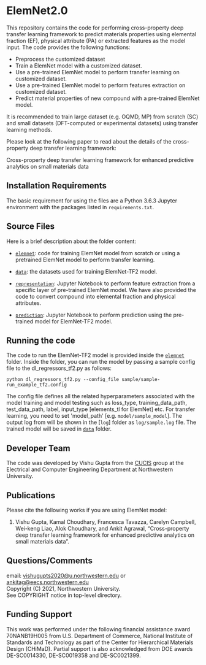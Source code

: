 # ElemNet2.0

This repository contains the code for performing cross-property deep transfer learning framework to predict materials properties using elemental fraction (EF), physical attribute (PA) or extracted features as the model input. The code provides the following functions:

* Preprocess the customized dataset 
* Train a ElemNet model with a customized dataset.
* Use a pre-trained ElemNet model to perform transfer learning on customized dataset.
* Use a pre-trained ElemNet model to perform features extraction on customized dataset.
* Predict material properties of new compound with a pre-trained ElemNet model.

It is recommended to train large dataset (e.g. OQMD, MP) from scratch (SC) and small datasets (DFT-computed or experimental datasets) using transfer learning methods.

Please look at the following paper to read about the details of the cross-property deep transfer learning framework:

Cross-property deep transfer learning framework for enhanced predictive analytics on small materials data


## Installation Requirements

The basic requirement for using the files are a Python 3.6.3 Jupyter environment with the packages listed in `requirements.txt`.

## Source Files
  
Here is a brief description about the folder content:

* [`elemnet`](./elemnet): code for training ElemNet model from scratch or using a pretrained ElemNet model to perform transfer learning.

* [`data`](./data): the datasets used for training ElemNet-TF2 model.

* [`representation`](./representation): Jupyter Notebook to perform feature extraction from a specific layer of pre-trained ElemNet model. We have also provided the code to convert compound into elemental fraction and physical attributes.

* [`prediction`](./prediction): Jupyter Notebook to perform prediction using the pre-trained model for ElemNet-TF2 model.

## Running the code

The code to run the ElemNet-TF2 model is provided inside the [`elemnet`](./elemnet) folder. Inside the folder, you can run the model by passing a sample config file to the dl_regressors_tf2.py as follows:

`python dl_regressors_tf2.py --config_file sample/sample-run_example_tf2.config`

The config file defines all the related hyperparameters associated with the model training and model testing such as loss_type, training_data_path, test_data_path, label, input_type [elements_tl for ElemNet] etc. For transfer learning, you need to set 'model_path' [e.g. `model/sample_model`]. The output log
from will be shown in the [`log`] folder as `log/sample.log` file. The trained model will be saved in [`data`](./model) folder.

## Developer Team

The code was developed by Vishu Gupta from the <a href="http://cucis.ece.northwestern.edu/">CUCIS</a> group at the Electrical and Computer Engineering Department at Northwestern University.

## Publications

Please cite the following works if you are using ElemNet model:

1. Vishu Gupta, Kamal Choudhary, Francesca Tavazza, Carelyn Campbell, Wei-keng Liao, Alok Choudhary, and Ankit Agrawal, “Cross-property deep transfer learning framework for enhanced predictive analytics on small materials data”.

## Questions/Comments

email: vishugupts2020@u.northwestern.edu or ankitag@eecs.northwestern.edu</br>
Copyright (C) 2021, Northwestern University.<br/>
See COPYRIGHT notice in top-level directory.

## Funding Support

This work was performed under the following financial assistance award 70NANB19H005 from U.S. Department of Commerce, National Institute of Standards and Technology as part of the Center for Hierarchical Materials Design (CHiMaD). Partial support is also acknowledged from DOE awards DE-SC0014330, DE-SC0019358 and DE-SC0021399.
